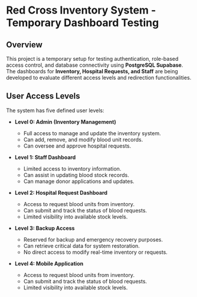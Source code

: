 # Red Cross Inventory System - Temporary Dashboard Testing

## Overview
This project is a temporary setup for testing authentication, role-based access control, and database connectivity using **PostgreSQL Supabase**. The dashboards for **Inventory, Hospital Requests, and Staff** are being developed to evaluate different access levels and redirection functionalities.

## User Access Levels
The system has five defined user levels:

- **Level 0: Admin (Inventory Management)**
  - Full access to manage and update the inventory system.
  - Can add, remove, and modify blood unit records.
  - Can oversee and approve hospital requests.

- **Level 1: Staff Dashboard**
  - Limited access to inventory information.
  - Can assist in updating blood stock records.
  - Can manage donor applications and updates.

- **Level 2: Hospital Request Dashboard**
  - Access to request blood units from inventory.
  - Can submit and track the status of blood requests.
  - Limited visibility into available stock levels.

- **Level 3: Backup Access**
  - Reserved for backup and emergency recovery purposes.
  - Can retrieve critical data for system restoration.
  - No direct access to modify real-time inventory or requests.

- **Level 4: Mobile Application**
  - Access to request blood units from inventory.
  - Can submit and track the status of blood requests.
  - Limited visibility into available stock levels.